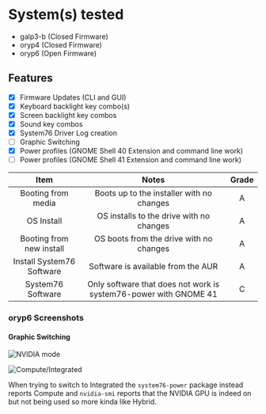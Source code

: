 # System(s) tested
- galp3-b (Closed Firmware)
- oryp4 (Closed Firmware)
- oryp6 (Open Firmware)

## Features

- [x] Firmware Updates (CLI and GUI)
- [x] Keyboard backlight key combo(s)
- [x] Screen backlight key combos
- [x] Sound key combos
- [x] System76 Driver Log creation
- [ ] Graphic Switching 
- [x] Power profiles (GNOME Shell 40 Extension and command line work)
- [ ] Power profiles (GNOME Shell 41 Extension and command line work)

| Item | Notes | Grade |
|:--------:|:------------:|:----:|
| Booting from media | Boots up to the installer with no changes | A |
| OS Install | OS installs to the drive with no changes | A |
| Booting from new install | OS boots from the drive with no changes | A |
| Install System76 Software | Software is available from the AUR | A |
| System76 Software | Only software that does not work is system76-power with GNOME 41 | C |

### oryp6 Screenshots

#### Graphic Switching 

![NVIDIA mode](https://github.com/ahoneybun/Install-Other-System76/blob/main/Screenshots/arch-nvidia-mode.png)

![Compute/Integrated](https://github.com/ahoneybun/Install-Other-System76/blob/main/Screenshots/arch-compute_integrated-mode.png)

When trying to switch to Integrated the `system76-power` package instead reports Compute and `nvidia-smi` reports that the NVIDIA GPU is indeed on but not being used so more kinda like Hybrid.
